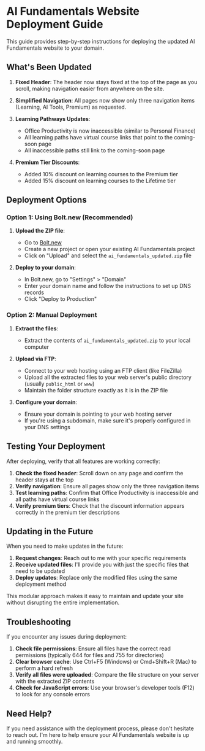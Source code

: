 # AI Fundamentals Website Deployment Guide

This guide provides step-by-step instructions for deploying the updated AI Fundamentals website to your domain.

## What's Been Updated

1. **Fixed Header**: The header now stays fixed at the top of the page as you scroll, making navigation easier from anywhere on the site.

2. **Simplified Navigation**: All pages now show only three navigation items (Learning, AI Tools, Premium) as requested.

3. **Learning Pathways Updates**: 
   - Office Productivity is now inaccessible (similar to Personal Finance)
   - All learning paths have virtual course links that point to the coming-soon page
   - All inaccessible paths still link to the coming-soon page

4. **Premium Tier Discounts**: 
   - Added 10% discount on learning courses to the Premium tier
   - Added 15% discount on learning courses to the Lifetime tier

## Deployment Options

### Option 1: Using Bolt.new (Recommended)

1. **Upload the ZIP file**:
   - Go to [Bolt.new](https://bolt.new)
   - Create a new project or open your existing AI Fundamentals project
   - Click on "Upload" and select the `ai_fundamentals_updated.zip` file

2. **Deploy to your domain**:
   - In Bolt.new, go to "Settings" > "Domain"
   - Enter your domain name and follow the instructions to set up DNS records
   - Click "Deploy to Production"

### Option 2: Manual Deployment

1. **Extract the files**:
   - Extract the contents of `ai_fundamentals_updated.zip` to your local computer

2. **Upload via FTP**:
   - Connect to your web hosting using an FTP client (like FileZilla)
   - Upload all the extracted files to your web server's public directory (usually `public_html` or `www`)
   - Maintain the folder structure exactly as it is in the ZIP file

3. **Configure your domain**:
   - Ensure your domain is pointing to your web hosting server
   - If you're using a subdomain, make sure it's properly configured in your DNS settings

## Testing Your Deployment

After deploying, verify that all features are working correctly:

1. **Check the fixed header**: Scroll down on any page and confirm the header stays at the top
2. **Verify navigation**: Ensure all pages show only the three navigation items
3. **Test learning paths**: Confirm that Office Productivity is inaccessible and all paths have virtual course links
4. **Verify premium tiers**: Check that the discount information appears correctly in the premium tier descriptions

## Updating in the Future

When you need to make updates in the future:

1. **Request changes**: Reach out to me with your specific requirements
2. **Receive updated files**: I'll provide you with just the specific files that need to be updated
3. **Deploy updates**: Replace only the modified files using the same deployment method

This modular approach makes it easy to maintain and update your site without disrupting the entire implementation.

## Troubleshooting

If you encounter any issues during deployment:

1. **Check file permissions**: Ensure all files have the correct read permissions (typically 644 for files and 755 for directories)
2. **Clear browser cache**: Use Ctrl+F5 (Windows) or Cmd+Shift+R (Mac) to perform a hard refresh
3. **Verify all files were uploaded**: Compare the file structure on your server with the extracted ZIP contents
4. **Check for JavaScript errors**: Use your browser's developer tools (F12) to look for any console errors

## Need Help?

If you need assistance with the deployment process, please don't hesitate to reach out. I'm here to help ensure your AI Fundamentals website is up and running smoothly.
